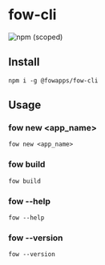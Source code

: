 # fow-cli

![npm (scoped)](https://img.shields.io/npm/v/@fowapps/fow-cli?color=success)

## Install

```
npm i -g @fowapps/fow-cli
```

## Usage

### fow new &lt;app_name&gt;

<!-- TODO: Documentation -->

```
fow new <app_name>
```

### fow build

<!-- TODO: Documentation -->

```
fow build
```

### fow --help

<!-- TODO: Documentation -->

```
fow --help
```

### fow --version

<!-- TODO: Documentation -->

```
fow --version
```
